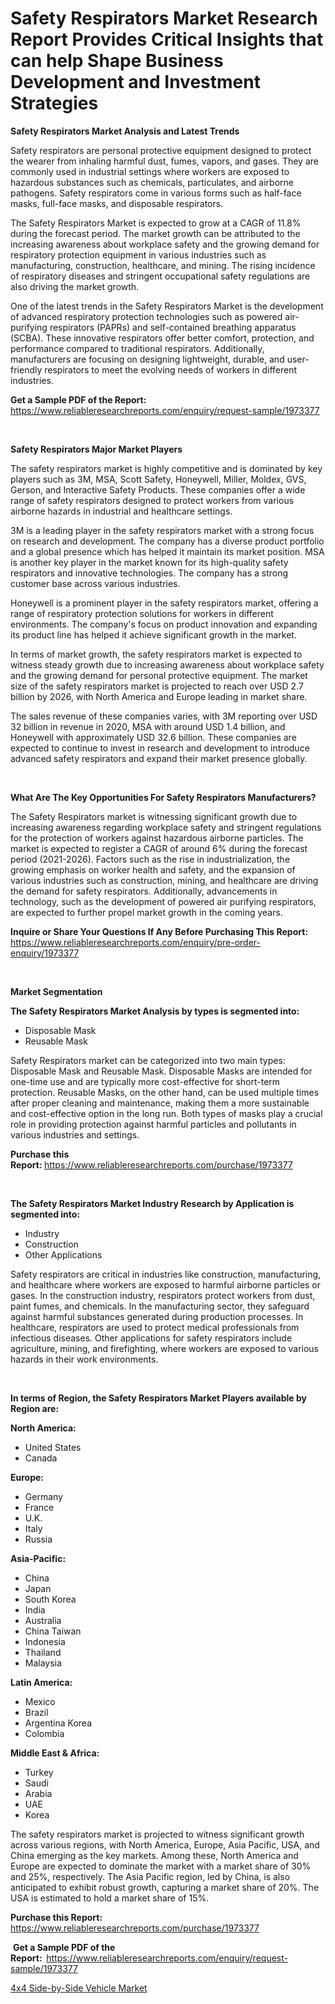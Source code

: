 <p><h1>Safety Respirators Market Research Report Provides Critical Insights that can help Shape Business Development and Investment Strategies</h1></p><p><strong>Safety Respirators Market Analysis and Latest Trends</strong></p>
<p><p>Safety respirators are personal protective equipment designed to protect the wearer from inhaling harmful dust, fumes, vapors, and gases. They are commonly used in industrial settings where workers are exposed to hazardous substances such as chemicals, particulates, and airborne pathogens. Safety respirators come in various forms such as half-face masks, full-face masks, and disposable respirators.</p><p>The Safety Respirators Market is expected to grow at a CAGR of 11.8% during the forecast period. The market growth can be attributed to the increasing awareness about workplace safety and the growing demand for respiratory protection equipment in various industries such as manufacturing, construction, healthcare, and mining. The rising incidence of respiratory diseases and stringent occupational safety regulations are also driving the market growth.</p><p>One of the latest trends in the Safety Respirators Market is the development of advanced respiratory protection technologies such as powered air-purifying respirators (PAPRs) and self-contained breathing apparatus (SCBA). These innovative respirators offer better comfort, protection, and performance compared to traditional respirators. Additionally, manufacturers are focusing on designing lightweight, durable, and user-friendly respirators to meet the evolving needs of workers in different industries.</p></p>
<p><strong>Get a Sample PDF of the Report:&nbsp;</strong> <a href="https://www.reliableresearchreports.com/enquiry/request-sample/1973377">https://www.reliableresearchreports.com/enquiry/request-sample/1973377</a></p>
<p>&nbsp;</p>
<p><strong>Safety Respirators Major Market Players</strong></p>
<p><p>The safety respirators market is highly competitive and is dominated by key players such as 3M, MSA, Scott Safety, Honeywell, Miller, Moldex, GVS, Gerson, and Interactive Safety Products. These companies offer a wide range of safety respirators designed to protect workers from various airborne hazards in industrial and healthcare settings.</p><p>3M is a leading player in the safety respirators market with a strong focus on research and development. The company has a diverse product portfolio and a global presence which has helped it maintain its market position. MSA is another key player in the market known for its high-quality safety respirators and innovative technologies. The company has a strong customer base across various industries.</p><p>Honeywell is a prominent player in the safety respirators market, offering a range of respiratory protection solutions for workers in different environments. The company's focus on product innovation and expanding its product line has helped it achieve significant growth in the market.</p><p>In terms of market growth, the safety respirators market is expected to witness steady growth due to increasing awareness about workplace safety and the growing demand for personal protective equipment. The market size of the safety respirators market is projected to reach over USD 2.7 billion by 2026, with North America and Europe leading in market share.</p><p>The sales revenue of these companies varies, with 3M reporting over USD 32 billion in revenue in 2020, MSA with around USD 1.4 billion, and Honeywell with approximately USD 32.6 billion. These companies are expected to continue to invest in research and development to introduce advanced safety respirators and expand their market presence globally.</p></p>
<p>&nbsp;</p>
<p><strong>What Are The Key Opportunities For Safety Respirators Manufacturers?</strong></p>
<p><p>The Safety Respirators market is witnessing significant growth due to increasing awareness regarding workplace safety and stringent regulations for the protection of workers against hazardous airborne particles. The market is expected to register a CAGR of around 6% during the forecast period (2021-2026). Factors such as the rise in industrialization, the growing emphasis on worker health and safety, and the expansion of various industries such as construction, mining, and healthcare are driving the demand for safety respirators. Additionally, advancements in technology, such as the development of powered air purifying respirators, are expected to further propel market growth in the coming years.</p></p>
<p><strong>Inquire or Share Your Questions If Any Before Purchasing This Report:</strong> <a href="https://www.reliableresearchreports.com/enquiry/pre-order-enquiry/1973377">https://www.reliableresearchreports.com/enquiry/pre-order-enquiry/1973377</a></p>
<p>&nbsp;</p>
<p><strong>Market Segmentation</strong></p>
<p><strong>The Safety Respirators Market Analysis by types is segmented into:</strong></p>
<p><ul><li>Disposable Mask</li><li>Reusable Mask</li></ul></p>
<p><p>Safety Respirators market can be categorized into two main types: Disposable Mask and Reusable Mask. Disposable Masks are intended for one-time use and are typically more cost-effective for short-term protection. Reusable Masks, on the other hand, can be used multiple times after proper cleaning and maintenance, making them a more sustainable and cost-effective option in the long run. Both types of masks play a crucial role in providing protection against harmful particles and pollutants in various industries and settings.</p></p>
<p><strong>Purchase this Report:&nbsp;</strong><a href="https://www.reliableresearchreports.com/purchase/1973377">https://www.reliableresearchreports.com/purchase/1973377</a></p>
<p>&nbsp;</p>
<p><strong>The Safety Respirators Market Industry Research by Application is segmented into:</strong></p>
<p><ul><li>Industry</li><li>Construction</li><li>Other Applications</li></ul></p>
<p><p>Safety respirators are critical in industries like construction, manufacturing, and healthcare where workers are exposed to harmful airborne particles or gases. In the construction industry, respirators protect workers from dust, paint fumes, and chemicals. In the manufacturing sector, they safeguard against harmful substances generated during production processes. In healthcare, respirators are used to protect medical professionals from infectious diseases. Other applications for safety respirators include agriculture, mining, and firefighting, where workers are exposed to various hazards in their work environments.</p></p>
<p>&nbsp;</p>
<p><strong>In terms of Region, the Safety Respirators Market Players available by Region are:</strong></p>
<p>
    <p> <strong> North America: </strong>
        <ul>
            <li>United States</li>
            <li>Canada</li>
        </ul>
        </p> 
    <p> <strong> Europe: </strong>
        <ul>
            <li>Germany</li>
            <li>France</li>
            <li>U.K.</li>
            <li>Italy</li>
            <li>Russia</li>
        </ul>
        </p> 
    <p> <strong> Asia-Pacific: </strong>
        <ul>
            <li>China</li>
            <li>Japan</li>
            <li>South Korea</li>
            <li>India</li>
            <li>Australia</li>
            <li>China Taiwan</li>
            <li>Indonesia</li>
            <li>Thailand</li>
            <li>Malaysia</li>
        </ul>
        </p> 
    <p> <strong> Latin America: </strong>
        <ul>
            <li>Mexico</li>
            <li>Brazil</li>
            <li>Argentina Korea</li>
            <li>Colombia</li>
        </ul>
        </p> 
    <p> <strong> Middle East & Africa: </strong>
        <ul>
            <li>Turkey</li>
            <li>Saudi</li>
            <li>Arabia</li>
            <li>UAE</li>
            <li>Korea</li>
        </ul>
    </p>
    </p>
<p><p>The safety respirators market is projected to witness significant growth across various regions, with North America, Europe, Asia Pacific, USA, and China emerging as the key markets. Among these, North America and Europe are expected to dominate the market with a market share of 30% and 25%, respectively. The Asia Pacific region, led by China, is also anticipated to exhibit robust growth, capturing a market share of 20%. The USA is estimated to hold a market share of 15%.</p></p>
<p><strong>Purchase this Report: </strong><a href="https://www.reliableresearchreports.com/purchase/1973377">https://www.reliableresearchreports.com/purchase/1973377</a></p>
<p>&nbsp;<strong>Get a Sample PDF of the Report:&nbsp;&nbsp;</strong><a href="https://www.reliableresearchreports.com/enquiry/request-sample/1973377">https://www.reliableresearchreports.com/enquiry/request-sample/1973377</a></p>
<p><strong></strong></p>
<p><p><a href="https://glittery-fuchsia-86a.notion.site/4x4-Side-by-Side-Vehicle-Market-with-the-goal-of-estimating-the-market-size-and-future-growth-potent-e1763aa874dd4afb95463ba1f849d8ac">4x4 Side-by-Side Vehicle Market</a></p></p>